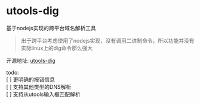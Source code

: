 # utools-dig
基于nodejs实现的跨平台域名解析工具

>出于跨平台考虑使用了nodejs实现，没有调用二进制命令，所以功能并没有实际linux上的dig命令那么强大

开源地址: [utools-dig](https://github.com/fnoopv/utools-dig)

todo:  
 [ ] 更明确的报错信息  
 [ ] 支持其他类型的DNS解析  
 [ ] 支持从utools输入框匹配解析